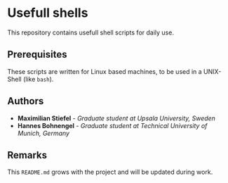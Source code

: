 # Usefull shells

This repository contains usefull shell scripts for daily use.

## Prerequisites

These scripts are written for Linux based machines, to be used in a UNIX-Shell (like `bash`).

## Authors

* **Maximilian Stiefel** - *Graduate student at Upsala University, Sweden*
* **Hannes Bohnengel** - *Graduate student at Technical University of Munich, Germany*

## Remarks

This `README.md` grows with the project and will be updated during work.
